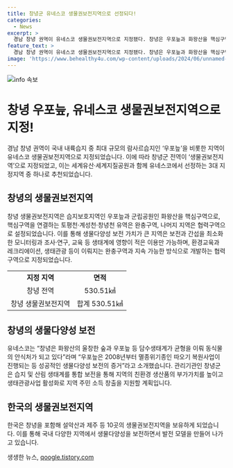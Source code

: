 ```yaml
---
title: 창녕군 유네스코 생물권보전지역으로 선정되다!
categories:
  - News
excerpt: >
  경남 창녕 권역이 유네스코 생물권보전지역으로 지정됐다. 창녕은 우포늪과 화왕산을 핵심구역으로 설정하고 유네스코는 이 지역을 생물다양성 보전의 좋은 예로 소개했다. 창녕군은 생태계 보전을 통해 친환경 생산품과 생태관광사업으로 지역 경제를 활성화하고자 계획 중이다. 생물권보전지역은 지역사회와 협력하여 생물다양성을 보전하고 발전 모델을 만들기 위한 목적을 갖고 있다.
feature_text: >
  경남 창녕 권역이 유네스코 생물권보전지역으로 지정됐다. 창녕은 우포늪과 화왕산을 핵심구역으로 설정하고 유네스코는 이 지역을 생물다양성 보전의 좋은 예로 소개했다. 창녕군은 생태계 보전을 통해 친환경 생산품과 생태관광사업으로 지역 경제를 활성화하고자 계획 중이다. 생물권보전지역은 지역사회와 협력하여 생물다양성을 보전하고 발전 모델을 만들기 위한 목적을 갖고 있다.
image: 'https://www.behealthy4u.com/wp-content/uploads/2024/06/unnamed-file.png'
---
```


<p><img src="https://www.behealthy4u.com/wp-content/uploads/2024/06/unnamed-file.png" alt="info 속보" /></p>

<h1 data-ke-size="size26"><b>창녕 우포늪, 유네스코 생물권보전지역으로 지정!</b></h1>

<p data-ke-size="size16">경남 창녕 권역이 국내 내륙습지 중 최대 규모의 람사르습지인 ‘우포늪’을 비롯한 지역이 유네스코 생물권보전지역으로 지정되었습니다. 이에 따라 창녕군 전역이 ‘생물권보전지역’으로 지정되었고, 이는 세계유산·세계지질공원과 함께 유네스코에서 선정하는 3대 지정지역 중 하나로 추천되었습니다.</p>

<h2 data-ke-size="size24"><b>창녕의 생물권보전지역</b></h2>

<p data-ke-size="size16">창녕 생물권보전지역은 습지보호지역인 우포늪과 군립공원인 화왕산을 핵심구역으로, 핵심구역을 연결하는 토평천·계성천·창녕천 유역은 완충구역, 나머지 지역은 협력구역으로 설정되었습니다. 이를 통해 생물다양성 보전 가치가 큰 지역은 보전과 간섭을 최소화한 모니터링과 조사·연구, 교육 등 생태계에 영향이 적은 이용만 가능하며, 환경교육과 레크리에이션, 생태관광 등이 이뤄지는 완충구역과 지속 가능한 방식으로 개발하는 협력구역으로 지정되었습니다.</p>

<table>
    <tbody>
        <tr>
            <td style="text-align: center; height: 17px;"><b>지정 지역</b></td>
            <td style="text-align: center; height: 17px;"><b>면적</b></td>
        </tr>
        <tr>
            <td style="text-align: center; height: 17px;">창녕 전역</td>
            <td style="text-align: center; height: 17px;">530.51㎢</td>
        </tr>
        <tr>
            <td style="text-align: center; height: 17px;">창녕 생물권보전지역</td>
            <td style="text-align: center; height: 17px;">합계 530.51㎢</td>
        </tr>
    </tbody>
</table>

<h2 data-ke-size="size24"><b>창녕의 생물다양성 보전</b></h2>

<p data-ke-size="size16">유네스코는 “창녕은 화왕산의 울창한 숲과 우포늪 등 담수생태계가 균형을 이뤄 동식물의 안식처가 되고 있다”라며 “우포늪은 2008년부터 멸종위기종인 따오기 복원사업이 진행되는 등 성공적인 생물다양성 보전의 증거”라고 소개했습니다. 관리기관인 창녕군은 습지 및 산림 생태계를 통합 보전을 통해 지역의 친환경 생산품의 부가가치를 높이고 생태관광사업 활성화로 지역 주민 소득 창출을 지원할 계획입니다.</p>

<h2 data-ke-size="size24"><b>한국의 생물권보전지역</b></h2>

<p data-ke-size="size16">한국은 창녕을 포함해 설악산과 제주 등 10곳의 생물권보전지역을 보유하게 되었습니다. 이를 통해 국내 다양한 지역에서 생물다양성을 보전하면서 발전 모델을 만들어 나가고 있습니다.</p>
생생한 뉴스, <a href="https://qoogle.tistory.com" rel="dofollow">qoogle.tistory.com</a>


